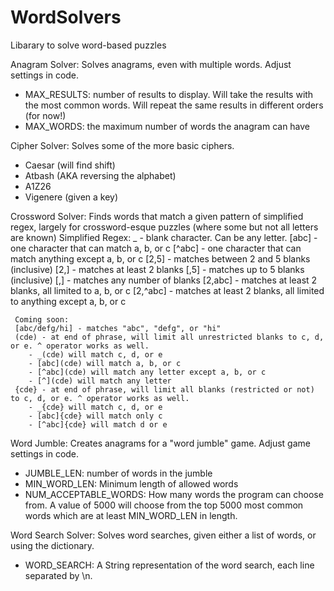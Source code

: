# WordSolvers
 Libarary to solve word-based puzzles

 Anagram Solver: Solves anagrams, even with multiple words. Adjust settings in code.
 - MAX_RESULTS: number of results to display. Will take the results with the most common words. Will repeat the same
     results in different orders (for now!)
 - MAX_WORDS: the maximum number of words the anagram can have

 Cipher Solver: Solves some of the more basic ciphers.
 - Caesar (will find shift)
 - Atbash (AKA reversing the alphabet)
 - A1Z26
 - Vigenere (given a key)

 Crossword Solver: Finds words that match a given pattern of simplified regex, largely for crossword-esque puzzles
   (where some but not all letters are known)
   Simplified Regex:
     _ - blank character. Can be any letter.
     [abc] - one character that can match a, b, or c
     [^abc] - one character that can match anything except a, b, or c
     [2,5] - matches between 2 and 5 blanks (inclusive)
     [2,] - matches at least 2 blanks
     [,5] - matches up to 5 blanks (inclusive)
     [,] - matches any number of blanks
     [2,abc] - matches at least 2 blanks, all limited to a, b, or c
     [2,^abc] - matches at least 2 blanks, all limited to anything except a, b, or c

     Coming soon:
     [abc/defg/hi] - matches "abc", "defg", or "hi"
     (cde) - at end of phrase, will limit all unrestricted blanks to c, d, or e. ^ operator works as well.
        - _(cde) will match c, d, or e
        - [abc](cde) will match a, b, or c
        - [^abc](cde) will match any letter except a, b, or c
        - [^](cde) will match any letter
     {cde} - at end of phrase, will limit all blanks (restricted or not) to c, d, or e. ^ operator works as well.
        - _{cde} will match c, d, or e
        - [abc]{cde} will match only c
        - [^abc]{cde} will match d or e

 Word Jumble: Creates anagrams for a "word jumble" game. Adjust game settings in code.
 - JUMBLE_LEN: number of words in the jumble
 - MIN_WORD_LEN: Minimum length of allowed words
 - NUM_ACCEPTABLE_WORDS: How many words the program can choose from. A value of 5000 will choose from the top 5000 most
     common words which are at least MIN_WORD_LEN in length.

 Word Search Solver: Solves word searches, given either a list of words, or using the dictionary.
 - WORD_SEARCH: A String representation of the word search, each line separated by \n.
